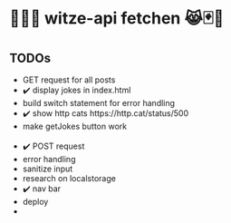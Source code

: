 # 🌈😹🧦 witze-api fetchen 😹🃏🤡

## TODOs
<ul>
  <li>GET request for all posts</li>
    <li>✔️ display jokes in index.html</li>
    <li>build switch statement for error handling</li>
    <li>✔️ show http cats https://http.cat/status/500</li>
    <li>make getJokes button work</li>
    <br>
  <li>✔️ POST request</li>
    <li>error handling</li>
    <li>sanitize input</li>
  <li>research on localstorage</li>
  <li>✔️ nav bar</li>
  <li>deploy<li>
</ul>